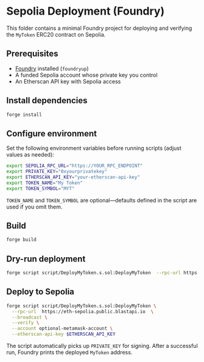 # Sepolia Deployment (Foundry)

This folder contains a minimal Foundry project for deploying and verifying the `MyToken` ERC20 contract on Sepolia.

## Prerequisites
- [Foundry](https://book.getfoundry.sh/getting-started/installation) installed (`foundryup`)
- A funded Sepolia account whose private key you control
- An Etherscan API key with Sepolia access

## Install dependencies
```sh
forge install
```

## Configure environment
Set the following environment variables before running scripts (adjust values as needed):
```sh
export SEPOLIA_RPC_URL="https://YOUR_RPC_ENDPOINT"
export PRIVATE_KEY="0xyourprivatekey"
export ETHERSCAN_API_KEY="your-etherscan-api-key"
export TOKEN_NAME="My Token"
export TOKEN_SYMBOL="MYT"
```
`TOKEN_NAME` and `TOKEN_SYMBOL` are optional—defaults defined in the script are used if you omit them.

## Build
```sh
forge build
```

## Dry-run deployment
```sh
forge script script/DeployMyToken.s.sol:DeployMyToken  --rpc-url https://eth-sepolia.public.blastapi.io 
  ```


## Deploy to Sepolia
```sh
forge script script/DeployMyToken.s.sol:DeployMyToken \
  --rpc-url  https://eth-sepolia.public.blastapi.io  \
  --broadcast \
  --verify \
  --account optional-metamask-account \
  --etherscan-api-key $ETHERSCAN_API_KEY
```
The script automatically picks up `PRIVATE_KEY` for signing. After a successful run, Foundry prints the deployed `MyToken` address.


